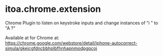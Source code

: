 # itoa.chrome.extension
Chrome Plugin to listen on keystroke inputs and change instances of "i " to "A ?"

Available at for Chrome at: 
https://chrome.google.com/webstore/detail/iphone-autocorrect-simula/gkejcgfdncbbhplbfhnhapnmodpgpcoj
